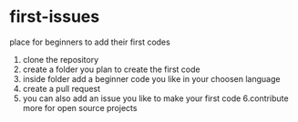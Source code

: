 # first-issues
place for beginners to add their first codes 

1. clone the repository
2. create a folder you plan to create the first code
3. inside folder add a beginner code you like in your choosen language
4. create a pull request
5. you can also add an issue you like to make your first code
6.contribute more for open source projects

